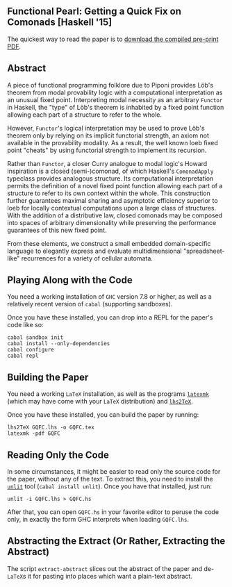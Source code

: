 Functional Pearl: Getting a Quick Fix on Comonads [Haskell '15]
---------------------------------------------------------------

The quickest way to read the paper is to [download the compiled pre-print PDF](https://github.com/kwf/GQFC/raw/master/GQFC.pdf).

## Abstract

A piece of functional programming folklore due to Piponi provides Löb's theorem from modal provability logic with a computational interpretation as an unusual fixed point. Interpreting modal necessity as an arbitrary `Functor` in Haskell, the "type" of Löb's theorem is inhabited by a fixed point function allowing each part of a structure to refer to the whole.

However, `Functor`'s logical interpretation may be used to prove Löb's theorem only by relying on its implicit functorial strength, an axiom not available in the provability modality. As a result, the well known loeb fixed point "cheats" by using functorial strength to implement its recursion.

Rather than `Functor`, a closer Curry analogue to modal logic's Howard inspiration is a closed (semi-)comonad, of which Haskell's `ComonadApply` typeclass provides analogous structure. Its computational interpretation permits the definition of a novel fixed point function allowing each part of a structure to refer to its own context within the whole. This construction further guarantees maximal sharing and asymptotic efficiency superior to loeb for locally contextual computations upon a large class of structures. With the addition of a distributive law, closed comonads may be composed into spaces of arbitrary dimensionality while preserving the performance guarantees of this new fixed point.

From these elements, we construct a small embedded domain-specific language to elegantly express and evaluate multidimensional "spreadsheet-like" recurrences for a variety of cellular automata.

## Playing Along with the Code

You need a working installation of `GHC` version 7.8 or higher, as well as a relatively recent version of `cabal` (supporting sandboxes).

Once you have these installed, you can drop into a REPL for the paper's code like so:

```
cabal sandbox init
cabal install --only-dependencies
cabal configure
cabal repl
```

## Building the Paper

You need a working `LaTeX` installation, as well as the programs [`latexmk`](https://www.ctan.org/pkg/latexmk/?lang=en) (which may have come with your `LaTeX` distribution) and [`lhs2TeX`](http://www.andres-loeh.de/lhs2tex).

Once you have these installed, you can build the paper by running:

```
lhs2TeX GQFC.lhs -o GQFC.tex
latexmk -pdf GQFC
```

## Reading Only the Code

In some circumstances, it might be easier to read only the source code for the paper, without any of the text. To extract this, you need to install the [`unlit`](https://hackage.haskell.org/package/unlit) tool (`cabal install unlit`). Once you have that installed, just run:

```
unlit -i GQFC.lhs > GQFC.hs
```

After that, you can open `GQFC.hs` in your favorite editor to peruse the code only, in exactly the form GHC interprets when loading `GQFC.lhs`.

## Abstracting the Extract (Or Rather, Extracting the Abstract)

The script `extract-abstract` slices out the abstract of the paper and de-`LaTeX`s it for pasting into places which want a plain-text abstract.
